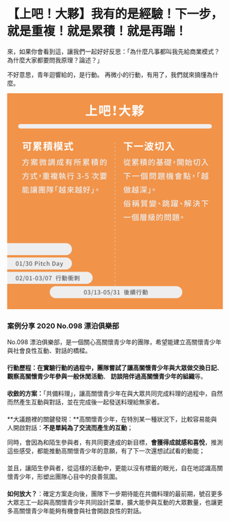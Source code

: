 # 【上吧！大夥】我有的是經驗！下一步，就是重複！就是累積！就是再踹！

來，如果你會看到這，讓我們一起好好反思：「為什麼凡事都叫我先給商業模式？為什麼大家都要問我原理？論述？」

 不好意思，青年迴響給的，是行動。 再微小的行動，有用了，我們就來搞懂為什麼。

![&#x300C;&#x4E0A;&#x5427;&#xFF01;&#x5927;&#x5925;&#x300D;&#x91CD;&#x9EDE;&#x5728;&#x627E;&#x5230;&#x53EF;&#x7D2F;&#x7A4D;&#x7684;&#x6A21;&#x5F0F;](../../.gitbook/assets/164332407_1422785824723859_3876737055216529698_n.jpeg)

### 案例分享 2020 No.098 漂泊俱樂部 

No.098 漂泊俱樂部，是一個關心高關懷青少年的團隊，希望能建立高關懷青少年與社會良性互動、對話的橋樑。  
　　  
**行動歷程：**在實驗行動的過程中，團隊嘗試了讓高關懷青少年**與大眾做交換日記**、**觀察高關懷青少年參與一般休閒活動**、 **訪談陪伴過高關懷青少年的組織**等。  
　　  
**收斂的方案：**「共備料理」，讓高關懷青少年在與大眾共同完成料理的過程中，自然而然產生互動與對話，並在完成後一起發送料理給無家者。  
　　  
**大議題裡的關鍵發現：**高關懷青少年，在特別某一種狀況下，比較容易能與人開啟對話：**不是單純為了交流而產生的互動**；  
  
同時，會因為和陌生參與者，有共同要達成的新目標，**會獲得成就感和喜悅**，推測這些感受，都能推動高關懷青少年的意願，有了下一次還想試試看的動能；  
　  
並且，讓陌生參與者，從這樣的活動中，更能以沒有標籤的眼光，自在地認識高關懷青少年，形塑出團隊心目中的良善氛圍。  
　　  
**如何放大？**：確定方案走向後，團隊下一步期待能在共備料理的最前期，號召更多大眾志工一起與高關懷青少年共同設計菜單，擴大能參與互動的大眾數量，也讓更多高關懷青少年能夠有機會與社會開啟良性的對話。

